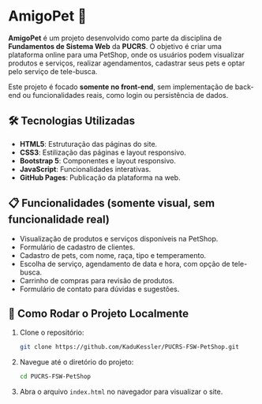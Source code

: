 # AmigoPet 🐾

**AmigoPet** é um projeto desenvolvido como parte da disciplina de **Fundamentos de Sistema Web** da **PUCRS**. O objetivo é criar uma plataforma online para uma PetShop, onde os usuários podem visualizar produtos e serviços, realizar agendamentos, cadastrar seus pets e optar pelo serviço de tele-busca.

Este projeto é focado **somente no front-end**, sem implementação de back-end ou funcionalidades reais, como login ou persistência de dados.

## 🛠️ Tecnologias Utilizadas

- **HTML5**: Estruturação das páginas do site.
- **CSS3**: Estilização das páginas e layout responsivo.
- **Bootstrap 5**: Componentes e layout responsivo.
- **JavaScript**: Funcionalidades interativas.
- **GitHub Pages**: Publicação da plataforma na web.

## 📋 Funcionalidades (somente visual, sem funcionalidade real)

- Visualização de produtos e serviços disponíveis na PetShop.
- Formulário de cadastro de clientes.
- Cadastro de pets, com nome, raça, tipo e temperamento.
- Escolha de serviço, agendamento de data e hora, com opção de tele-busca.
- Carrinho de compras para revisão de produtos.
- Formulário de contato para dúvidas e sugestões.

## 🚀 Como Rodar o Projeto Localmente

1. Clone o repositório:
   ```bash
   git clone https://github.com/KaduKessler/PUCRS-FSW-PetShop.git
   ```
2. Navegue até o diretório do projeto:
   ```bash
   cd PUCRS-FSW-PetShop
   ```
3. Abra o arquivo `index.html` no navegador para visualizar o site.
